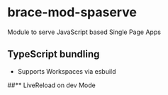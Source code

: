 # brace-mod-spaserve
Module to serve JavaScript based Single Page Apps



## TypeScript bundling

- Supports Workspaces via esbuild


##** LiveReload on dev Mode

